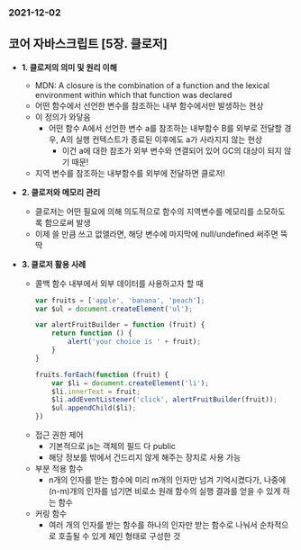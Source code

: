 ### 2021-12-02

## 코어 자바스크립트 [5장. 클로저]
- **1. 클로저의 의미 및 원리 이해**
    - MDN: A closure is the combination of a function and the lexical environment within which that function was declared
    - 어떤 함수에서 선언한 변수를 참조하는 내부 함수에서만 발생하는 현상
    - 이 정의가 와닿음
        - 어떤 함수 A에서 선언한 변수 a를 참조하는 내부함수 B를 외부로 전달할 경우, A의 실행 컨텍스트가 종료된 이후에도 a가 사라지지 않는 현상 
            - 이건 a에 대한 참조가 외부 변수와 연결되어 있어 GC의 대상이 되지 않기 때문!
    - 지역 변수를 참조하는 내부함수를 외부에 전달하면 클로저!

- **2. 클로저와 메모리 관리**
    - 클로저는 어떤 필요에 의해 의도적으로 함수의 지역변수를 메모리를 소모하도록 함으로써 발생
    - 이제 쓸 만큼 쓰고 없앨라면, 해당 변수에 마지막에 null/undefined 써주면 뚝딱

- **3. 클로저 활용 사례**
    - 콜백 함수 내부에서 외부 데이터를 사용하고자 할 때
        ```javascript
        var fruits = ['apple', 'banana', 'peach'];
        var $ul = document.createElement('ul');
        
        var alertFruitBuilder = function (fruit) {
            return function () {
                alert('your choice is ' + fruit);
            }
        }
        
        fruits.forEach(function (fruit) {
            var $li = document.createElement('li');
            $li.innerText = fruit;
            $li.addEventListener('click', alertFruitBuilder(fruit));
            $ul.appendChild($li);
        })
        ```
    - 접근 권한 제어
        - 기본적으로 js는 객체의 필드 다 public
        - 해당 정보를 밖에서 건드리지 않게 해주는 장치로 사용 가능
    - 부분 적용 함수
        - n개의 인자를 받는 함수에 미리 m개의 인자만 넘겨 기억시켰다가, 나중에 (n-m)개의 인자를 넘기면 비로소 원래 함수의 실행 결과를 얻을 수 있게 하는 함수
    - 커링 함수
        - 여러 개의 인자를 받는 함수를 하나의 인자만 받는 함수로 나눠서 순차적으로 호출될 수 있게 체인 형태로 구성한 것
